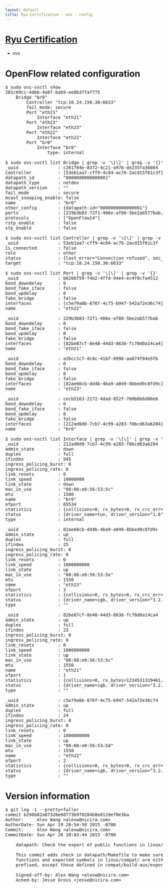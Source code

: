 ```yaml
---
layout: default
title: Ryu Certification - ovs - config
---
```

# [Ryu Certification](http://osrg.github.io/ryu/certification.html)
* ovs 

# OpenFlow related configuration
<pre>
$ sudo ovs-vsctl show
281c69cc-4dbb-4a8f-bab9-ee0b3ffaf775
    Bridge "br0"
        Controller "tcp:10.24.150.30:6633"
        fail_mode: secure
        Port "eth21"
            Interface "eth21"
        Port "eth23"
            Interface "eth23"
        Port "eth22"
            Interface "eth22"
        Port "br0"
            Interface "br0"
                type: internal

$ sudo ovs-vsctl list Bridge | grep -v '\[\]' | grep -v '{}'
_uuid               : c201784e-8372-4c21-a976-de235fa36084
controller          : [53eb1aa7-cff9-4c84-ac76-2acd15f61c3f]
datapath_id         : "0000000000000001"
datapath_type       : netdev
datapath_version    : "<built-in>"
fail_mode           : secure
mcast_snooping_enable: false
name                : "br0"
other_config        : {datapath-id="0000000000000001"}
ports               : [229b3b83-72f1-406e-af80-5be2ab577bab, a2bcc1c7-dc0c-41bf-8998-aa874f84e5fb, b6200759-f4b2-4ffd-94e4-ec4f0cfa4512, cecb5163-2172-4dad-852f-760b8b6d80e6]
protocols           : ["OpenFlow14"]
rstp_enable         : false
stp_enable          : false

$ sudo ovs-vsctl list Controller | grep -v '\[\]' | grep -v '{}'
_uuid               : 53eb1aa7-cff9-4c84-ac76-2acd15f61c3f
is_connected        : false
role                : other
status              : {last_error="Connection refused", sec_since_connect="651", sec_since_disconnect="2", state=BACKOFF}
target              : "tcp:10.24.150.30:6633"

$ sudo ovs-vsctl list Port | grep -v '\[\]' | grep -v '{}'
_uuid               : b6200759-f4b2-4ffd-94e4-ec4f0cfa4512
bond_downdelay      : 0
bond_fake_iface     : false
bond_updelay        : 0
fake_bridge         : false
interfaces          : [c5e79a8b-876f-4c75-b947-542a72e36c74]
name                : "eth22"

_uuid               : 229b3b83-72f1-406e-af80-5be2ab577bab
bond_downdelay      : 0
bond_fake_iface     : false
bond_updelay        : 0
fake_bridge         : false
interfaces          : [82be87cf-8e48-44d3-8636-fc70d0a14ca4]
name                : "eth21"

_uuid               : a2bcc1c7-dc0c-41bf-8998-aa874f84e5fb
bond_downdelay      : 0
bond_fake_iface     : false
bond_updelay        : 0
fake_bridge         : false
interfaces          : [82ae60cb-dd4b-4ba9-a049-8bbed9c8fd9c]
name                : "eth23"

_uuid               : cecb5163-2172-4dad-852f-760b8b6d80e6
bond_downdelay      : 0
bond_fake_iface     : false
bond_updelay        : 0
fake_bridge         : false
interfaces          : [212ad0d0-7cb7-4c99-a283-f0bcd63a6204]
name                : "br0"

$ sudo ovs-vsctl list Interface | grep -v '\[\]' | grep -v '{}'
_uuid               : 212ad0d0-7cb7-4c99-a283-f0bcd63a6204
admin_state         : down
duplex              : full
ifindex             : 945
ingress_policing_burst: 0
ingress_policing_rate: 0
link_resets         : 0
link_speed          : 10000000
link_state          : down
mac_in_use          : "00:60:e0:56:53:5c"
mtu                 : 1500
name                : "br0"
ofport              : 65534
statistics          : {collisions=0, rx_bytes=0, rx_crc_err=0, rx_dropped=0, rx_errors=0, rx_frame_err=0, rx_over_err=0, rx_packets=0, tx_bytes=0, tx_dropped=0, tx_errors=0, tx_packets=0}
status              : {driver_name=tun, driver_version="1.6", firmware_version="N/A"}
type                : internal

_uuid               : 82ae60cb-dd4b-4ba9-a049-8bbed9c8fd9c
admin_state         : up
duplex              : full
ifindex             : 25
ingress_policing_burst: 0
ingress_policing_rate: 0
link_resets         : 0
link_speed          : 1000000000
link_state          : up
mac_in_use          : "00:60:e0:56:53:5e"
mtu                 : 1550
name                : "eth23"
ofport              : 3
statistics          : {collisions=0, rx_bytes=0, rx_crc_err=0, rx_dropped=0, rx_errors=0, rx_frame_err=0, rx_over_err=0, rx_packets=0, tx_bytes=43124491500, tx_dropped=0, tx_errors=0, tx_packets=28749661}
status              : {driver_name=igb, driver_version="3.2.10-k", firmware_version="2.10-9"}
type                : ""

_uuid               : 82be87cf-8e48-44d3-8636-fc70d0a14ca4
admin_state         : up
duplex              : full
ifindex             : 23
ingress_policing_burst: 0
ingress_policing_rate: 0
link_resets         : 0
link_speed          : 1000000000
link_state          : up
mac_in_use          : "00:60:e0:56:53:5c"
mtu                 : 1550
name                : "eth21"
ofport              : 1
statistics          : {collisions=0, rx_bytes=1234531319461, rx_crc_err=0, rx_dropped=0, rx_errors=0, rx_frame_err=0, rx_over_err=0, rx_packets=823409250, tx_bytes=0, tx_dropped=0, tx_errors=0, tx_packets=0}
status              : {driver_name=igb, driver_version="3.2.10-k", firmware_version="2.10-9"}
type                : ""

_uuid               : c5e79a8b-876f-4c75-b947-542a72e36c74
admin_state         : up
duplex              : full
ifindex             : 24
ingress_policing_burst: 0
ingress_policing_rate: 0
link_resets         : 0
link_speed          : 1000000000
link_state          : up
mac_in_use          : "00:60:e0:56:53:5d"
mtu                 : 1550
name                : "eth22"
ofport              : 2
statistics          : {collisions=0, rx_bytes=0, rx_crc_err=0, rx_dropped=0, rx_errors=0, rx_frame_err=0, rx_over_err=0, rx_packets=0, tx_bytes=631468520223, tx_dropped=0, tx_errors=0, tx_packets=421150462}
status              : {driver_name=igb, driver_version="3.2.10-k", firmware_version="2.10-9"}
type                : ""
</pre>

# Version information
<pre>
$ git log -1 --pretty=fuller
commit b296b82a87326e68773b970284b8e012def0e3ba
Author:     Alex Wang &lt;alexw@nicira.com&gt;
AuthorDate: Sun Apr 19 20:54:50 2015 -0700
Commit:     Alex Wang &lt;alexw@nicira.com&gt;
CommitDate: Sun Apr 26 10:03:44 2015 -0700

    datapath: Check the export of public functions in linux/compat/linux/.
    
    This commit adds check in datapath/Makefile to make sure that all public
    functions and exported symbols in linux/compat/ are either rpl_ or ovs_
    prefixed, except those defined in compat/build-aux/export-check-whitelist.
    
    Signed-off-by: Alex Wang &lt;alexw@nicira.com&gt;
    Acked-by: Jesse Gross &lt;jesse@nicira.com&gt;
</pre>
